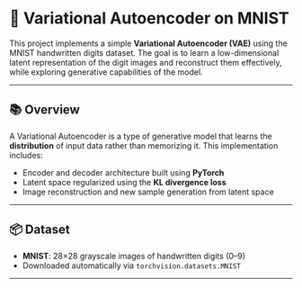 # 🧠 Variational Autoencoder on MNIST

This project implements a simple **Variational Autoencoder (VAE)** using the MNIST handwritten digits dataset. The goal is to learn a low-dimensional latent representation of the digit images and reconstruct them effectively, while exploring generative capabilities of the model.

---

## 📚 Overview

A Variational Autoencoder is a type of generative model that learns the **distribution** of input data rather than memorizing it. This implementation includes:

- Encoder and decoder architecture built using **PyTorch**
- Latent space regularized using the **KL divergence loss**
- Image reconstruction and new sample generation from latent space

---

## 📦 Dataset

- **MNIST**: 28×28 grayscale images of handwritten digits (0–9)
- Downloaded automatically via `torchvision.datasets.MNIST`

----
